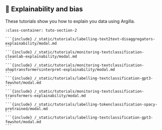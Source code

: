 ## 🔎 Explainability and bias

These tutorials show you how to explain you data using Argilla.

````{grid} 1 1 2 2
:class-container: tuto-section-2

```{include} /_static/tutorials/labelling-text2text-disaggregators-explainability/modal.md
```
```{include} /_static/tutorials/monitoring-textclassification-cleanlab-explainability/modal.md
```
```{include} /_static/tutorials/monitoring-textclassification-shaptransformersinterpret-explainability/modal.md
```
```{include} /_static/tutorials/labelling-textclassification-gpt3-fewshot/modal.md
```
```{include} /_static/tutorials/monitoring-textclassification-transformers-explainability/modal.md
```
```{include} /_static/tutorials/labelling-tokenclassification-spacy-pretrained/modal.md
```
```{include} /_static/tutorials/labelling-textclassification-gpt3-fewshot/modal.md
```
````
